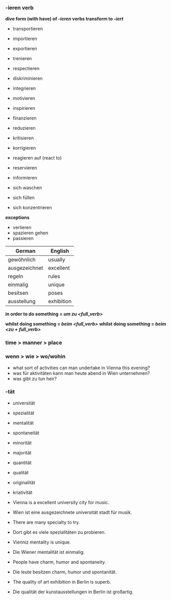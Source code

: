 ### -ieren verb ###
**dive form (with have) of *-ieren* verbs transform to *-iert***
- transportieren
- importieren
- exportieren
- trenieren
- respectieren
- diskriminieren
- integrieren
- motivieren
- inspirieren
- finanzieren
- reduzieren
- kritisieren
- korrigieren
- reagieren auf (react to)
- reservieren
- informieren

- sich waschen
- sich füllen
- sich konzentrieren

**exceptions**
- verlieren
- spazieren gehen
- passieren

| German        | English   |
| ------------- | --------- |
| gewöhnlich    | usually   |
| ausgezeichnet | excellent |
| regeln        | rules     |
| einmalig      | unique    |
| besitsen      | poses     |
| ausstellung   | exhibition|

**in order to do something = *um zu <full_verb>***

**whilst doing something = *beim <full_verb>***
**whilst doing something = *beim <zu + full_verb>***

### time > manner > place    ###
### wenn >  wie   > wo/wohin ###
- what sort of activities can man undertake in Vienna this evening?
- was für aktivitäten kann man heute abend in Wien unternehmen?
- was gibt zu tun heir?

### -tät ###
- universität
- spezialität
- mentalität
- spontaneität
- minorität
- majorität
- quantität
- qualität
- originalität
- kriativität

- Vienna is a excellent university city for music.
- Wien ist eine ausgezeichnete universität stadt für musik.

- There are many specialty to try.
- Dort gibt es viele spezialitäten zu probieren.

- Vienniz mentality is unique.
- Die Wiener mentalität ist einmalig.
- People have charm, humor and spontaneity.
- Die leute besitzen charm, humor und spontanität.

- The quality of art exhibition in Berlin is superb.
- Die qualität der kunstausstellungen in Berlin ist großartig.

